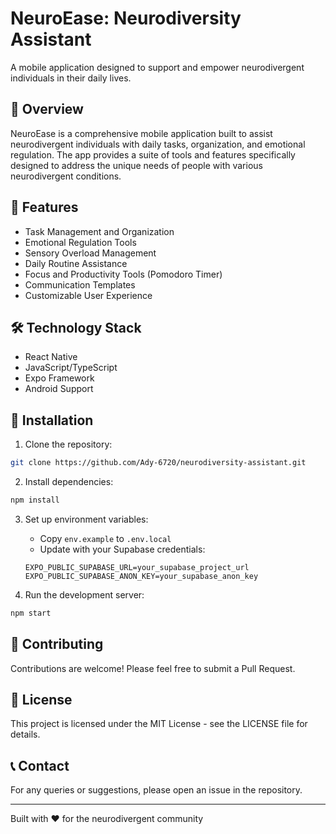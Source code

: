 # NeuroEase: Neurodiversity Assistant

A mobile application designed to support and empower neurodivergent individuals in their daily lives.

## 🌟 Overview

NeuroEase is a comprehensive mobile application built to assist neurodivergent individuals with daily tasks, organization, and emotional regulation. The app provides a suite of tools and features specifically designed to address the unique needs of people with various neurodivergent conditions.

## 🚀 Features

- Task Management and Organization
- Emotional Regulation Tools
- Sensory Overload Management
- Daily Routine Assistance
- Focus and Productivity Tools (Pomodoro Timer)
- Communication Templates
- Customizable User Experience

## 🛠️ Technology Stack

- React Native
- JavaScript/TypeScript
- Expo Framework
- Android Support

## 📱 Installation

1. Clone the repository:
```bash
git clone https://github.com/Ady-6720/neurodiversity-assistant.git
```

2. Install dependencies:
```bash
npm install
```

3. Set up environment variables:
   - Copy `env.example` to `.env.local`
   - Update with your Supabase credentials:
   ```
   EXPO_PUBLIC_SUPABASE_URL=your_supabase_project_url
   EXPO_PUBLIC_SUPABASE_ANON_KEY=your_supabase_anon_key
   ```

4. Run the development server:
```bash
npm start
```

## 🤝 Contributing

Contributions are welcome! Please feel free to submit a Pull Request.

## 📄 License

This project is licensed under the MIT License - see the LICENSE file for details.

## 📞 Contact

For any queries or suggestions, please open an issue in the repository.

---
Built with ❤️ for the neurodivergent community 